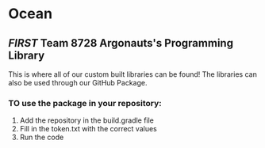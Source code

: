 # Ocean
## *FIRST* Team 8728 Argonauts's Programming Library

This is where all of our custom built libraries can be found!
The libraries can also be used through our GitHub Package. 


### TO use the package in your repository:
  1) Add the repository in the build.gradle file
  2) Fill in the token.txt with the correct values
  3) Run the code 

